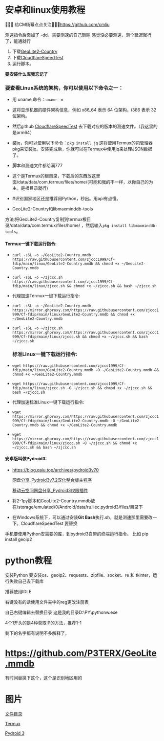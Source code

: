 # 安卓和linux使用教程
 👋👋👋 给CM杨幂点点关注👋👋👋https://github.com/cmliu
 
测速指令后面加了 -dd，需要测速的自己删除
感觉没必要测速，测个延迟就行了，能通就行
1. 下载[GeoLite2-Country](https://github.com/P3TERX/GeoLite.mmdb)
2. 下载[CloudflareSpeedTest](https://github.com/XIU2/CloudflareSpeedTest)
3. 运行脚本。

**要安装什么库我忘记了**

### 要查看Linux系统的架构，你可以使用以下命令之一：

- 用 uname 命令：`uname -m`
- 这将显示机器的硬件架构信息，例如 x86_64 表示 64 位架构，i386 表示 32 位架构。
- 然后github [CloudflareSpeedTest](https://github.com/XIU2/CloudflareSpeedTest) 去下载对应的版本的测速文件。（我这里的是arm64）

- 装jq，你可以使用以下命令：`pkg install jq`
  这将使用Termux的包管理器pkg来安装jq。安装完成后，你就可以在Termux中使用jq来处理JSON数据了。

- 脚本和测速文件都给满777
- 这个是Termux的根目录，下载后的东西放这里面/data/data/com.termux/files/home/(可能和我的不一样，以你自己的为主，是根目录就行)
- #识别国家地区还是推荐用Python，秒出。用api有点慢。
- GeoLite2-Country和libmaxminddb-tools

方法:把GeoLite2-Country复制到termux根目录/data/data/com.termux/files/home/ ，然后输入`pkg install libmaxminddb-tools`。

#### Termux一键下载运行指令:

- `curl -sSL -o ~/GeoLite2-Country.mmdb https://raw.githubusercontent.com/zjccc1999/Cf-fdip/main/linux/GeoLite2-Country.mmdb && chmod +x ~/GeoLite2-Country.mmdb`

- `curl -sSL -o ~/zjccc.sh https://raw.githubusercontent.com/zjccc1999/Cf-fdip/main/linux/zjccc.sh && chmod +x ~/zjccc.sh && bash ~/zjccc.sh`

- 代理加速Termux一键下载运行指令:

- `curl -sSL -o ~/GeoLite2-Country.mmdb https://mirror.ghproxy.com/https://raw.githubusercontent.com/zjccc1999/Cf-fdip/main/linux/GeoLite2-Country.mmdb && chmod +x ~/GeoLite2-Country.mmdb`

- `curl -sSL -o ~/zjccc.sh https://mirror.ghproxy.com/https://raw.githubusercontent.com/zjccc1999/Cf-fdip/main/linux/zjccc.sh && chmod +x ~/zjccc.sh && bash ~/zjccc.sh`

  ### 标准Linux一键下载运行指令:

- `wget https://raw.githubusercontent.com/zjccc1999/Cf-fdip/main/linux/GeoLite2-Country.mmdb -O ~/GeoLite2-Country.mmdb && chmod +x ~/GeoLite2-Country.mmdb`

- `wget https://raw.githubusercontent.com/zjccc1999/Cf-fdip/main/linux/zjccc.sh -O ~/zjccc.sh && chmod +x ~/zjccc.sh && bash ~/zjccc.sh`

- 代理加速标准Linux一键下载运行指令:

- `wget https://mirror.ghproxy.com/https://raw.githubusercontent.com/zjccc1999/Cf-fdip/main/linux/GeoLite2-Country.mmdb -O ~/GeoLite2-Country.mmdb && chmod +x ~/GeoLite2-Country.mmdb`

- `wget https://mirror.ghproxy.com/https://raw.githubusercontent.com/zjccc1999/Cf-fdip/main/linux/zjccc.sh -O ~/zjccc.sh && chmod +x ~/zjccc.sh && bash ~/zjccc.sh`

#### 安卓版叫做Pydroid3:

- https://blog.qaiu.top/archives/pydroid3v70

  [网盘分享_Pydroid3v7.2汉化整合版主程序](https://lz.qaiu.top/ec/a2953816692ffcf47f9752dfced95b93KbU81gRfSx)

  [移动云空间网盘分享_Pydroid3权限插件](https://www.ecpan.cn/web/#/yunpanProxy?path=%2F%23%2Fdrive%2Foutside&data=e7f868d1d5c5f6661de9f7a0e558c892efCU&isShare=1)

  

- 将2-1py脚本和GeoLite2-Country.mmdb放在/storage/emulated/0/Android/data/ru.iiec.pydroid3/files/目录下

- 在Windows系统下，可以通过安装**Git Bash**执行.sh，就是测速那里需要改一下。CloudflareSpeedTest 要替换

手机要使用Python安需要的库，到pydroid3自带的终端运行指令。
比如 pip install geoip2

# python教程
安装Python
要安装os、geoip2、requests、zipfile、socket、re 和 tkinter，运行失败自己去下载库

推荐使用IDLE

右键没有的话使用文件夹中的reg更改注册表

自己右键编辑去替换目录   这是我的目录D:\\PY\\pythonw.exe

4个1开头的是4种获取IP的方法，推荐1-1

剩下的名字都有说明不多解释了。

# https://github.com/P3TERX/GeoLite.mmdb

有时间替换下这个，这个是识别地区用的

# 图片

[文件目录](https://github.com/zjccc1999/Cf-fdip/blob/main/%E5%9B%BE%E7%89%87/%E6%96%87%E4%BB%B6%E7%9B%AE%E5%BD%95.jpg)

[Termux](https://github.com/zjccc1999/Cf-fdip/blob/main/%E5%9B%BE%E7%89%87/Termux.jpg)

[Pydroid 3](https://github.com/zjccc1999/Cf-fdip/blob/main/%E5%9B%BE%E7%89%87/Python.jpg)





